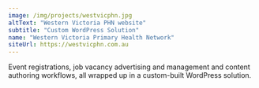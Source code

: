 ```yaml
---
image: /img/projects/westvicphn.jpg
altText: "Western Victoria PHN website"
subtitle: "Custom WordPress Solution"
name: "Western Victoria Primary Health Network"
siteUrl: https://westvicphn.com.au
---
```


Event registrations, job vacancy advertising and management and content authoring workflows, all wrapped up in a custom-built WordPress solution.
